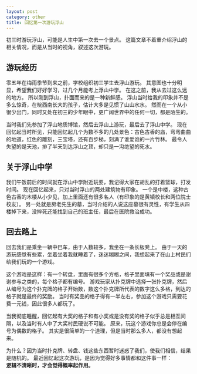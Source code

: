 ```yaml
---
layout: post
category: other
title: 回忆第一次游玩浮山
---
```


初三时游玩浮山，可能是人生中第一次去一个景点。
这篇文章不着重介绍浮山的相关情况，而是从当时的视角，叙述这次游玩。

## 游玩经历
零五年在梅雨季节到来之前，学校组织初三学生去浮山游玩。
其意图也十分明显，希望我们好好学习，过几个月能考上浮山中学。
在这之前，我从去过这么远的地方。
所以刚到浮山，扑面而来的是一种新鲜感。
浮山当时给我的印象并不是多么惊奇，在皖西南长大的孩子，估计大多是见惯了山山水水。
然而在一个从小很少出门，同时又处在初三的少年眼中，更广阔世界中的任何一切，都是陌生的。

当时我们先参加了浮山地质博馆，然后去浮山上游玩，最后去了浮山中学。
现在回忆起当时所见，只能回忆起几个为数不多的几处景色：古色古香的庙，弯弯曲曲的地道，红色的雕刻，三宝塔，还有百步梯，刻满了谁爱谁的一片竹林。
最令人失望的是天池，排了半天到达浮山之顶，却只是一沟绝望的死水。

## 关于浮山中学
我们午饭前后的时间就在浮山中学附近玩耍，我记得大家在胡乱的打着篮球，打发时间。
现在回忆起来，只对当时浮山的两处建筑物有印象。
一个是中楼，这种古色古香的木楼从小少见，加上里面还有很多名人（有印象的是黄镇校长和两位院士校友）。
另一处就是房老先生的墓，当时介绍的人说这座墓很有灵性，有学生从四楼掉下来，没摔死还能找到自己的班主任，最后在医院救治成功。

## 回去路上
回去我们是乘坐一辆中巴车，由于人数较多，我坐在一条长板凳上。
由于一天的游玩感觉有些累，坐着坐着我就睡着了，迷迷糊糊之间，我想起来了在山上村民们给我们玩的一个游戏。

这个游戏是这样：有一个转盘，里面有很多个方格，格子里面填有一个奖品或是谢谢参与之类的，每个格子都有编号。
游戏玩家从扑克牌中选择一张扑克牌，然后从编号为这个扑克牌的格子开始数，数这个扑克牌所代表的数字这么多格，到达的格子就是最终的奖励。
当时有奖品的格子得有一半左右，参加这个游戏只需要花费一元钱，因此很多人都玩了。

当我彻底睡醒，回忆起有大奖的格子和有小奖或是没有奖的格子似乎总是相互间隔，以及当时有人中了大奖村民硬说不可能。
原来，玩这个游戏你总是会停在编号为偶数的格子。
其实是很简单的一个道理，但是当时那么多人，都没有想起来。

为什么？因为当时扑克牌、转盘、钱这些东西暂时迷惑了我们，使我们相信，结果是随机的。
最近回忆起这次游玩，是因为觉得好多事情都和这件事一样：<br/>
**逻辑不清晰时，才会觉得概率起作用。**
